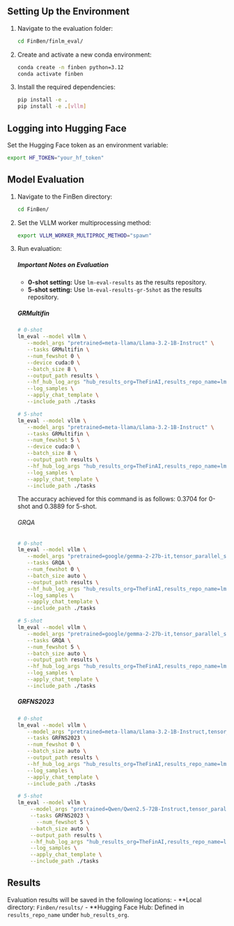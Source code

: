 ## Setting Up the Environment

1. Navigate to the evaluation folder:
   ```bash
   cd FinBen/finlm_eval/
   ```
2. Create and activate a new conda environment:
   ```bash
   conda create -n finben python=3.12
   conda activate finben
   ```
3. Install the required dependencies:
   ```bash
   pip install -e .
   pip install -e .[vllm]
   ```

## Logging into Hugging Face

Set the Hugging Face token as an environment variable:
```bash
export HF_TOKEN="your_hf_token"
```

## Model Evaluation

1. Navigate to the FinBen directory:
   ```bash
   cd FinBen/
   ```

2. Set the VLLM worker multiprocessing method:
   ```bash
   export VLLM_WORKER_MULTIPROC_METHOD="spawn"
   ```

4. Run evaluation:
   ##### Important Notes on Evaluation
      - **0-shot setting:** Use `lm-eval-results` as the results repository.
      - **5-shot setting:** Use `lm-eval-results-gr-5shot` as the results repository.

   ##### GRMultifin
   ```bash
   # 0-shot
   lm_eval --model vllm \
      --model_args "pretrained=meta-llama/Llama-3.2-1B-Instruct" \
      --tasks GRMultifin \
      --num_fewshot 0 \
      --device cuda:0 \
      --batch_size 8 \
      --output_path results \
      --hf_hub_log_args "hub_results_org=TheFinAI,results_repo_name=lm-eval-results,push_results_to_hub=True,push_samples_to_hub=True,public_repo=False" \
      --log_samples \
      --apply_chat_template \
      --include_path ./tasks

   # 5-shot
   lm_eval --model vllm \
      --model_args "pretrained=meta-llama/Llama-3.2-1B-Instruct" \
      --tasks GRMultifin \
      --num_fewshot 5 \
      --device cuda:0 \
      --batch_size 8 \
      --output_path results \
      --hf_hub_log_args "hub_results_org=TheFinAI,results_repo_name=lm-eval-results-gr-5shot,push_results_to_hub=True,push_samples_to_hub=True,public_repo=False" \
      --log_samples \
      --apply_chat_template \
      --include_path ./tasks
   ```
   The accuracy achieved for this command is as follows: 0.3704 for 0-shot and 0.3889 for 5-shot.
   
   ###### GRQA
   ```bash
   # 0-shot
   lm_eval --model vllm \
      --model_args "pretrained=google/gemma-2-27b-it,tensor_parallel_size=4,gpu_memory_utilization=0.8,max_model_len=1024" \
      --tasks GRQA \
      --num_fewshot 0 \
      --batch_size auto \
      --output_path results \
      --hf_hub_log_args "hub_results_org=TheFinAI,results_repo_name=lm-eval-results,push_results_to_hub=True,push_samples_to_hub=True,public_repo=False" \
      --log_samples \
      --apply_chat_template \
      --include_path ./tasks

   # 5-shot
   lm_eval --model vllm \
      --model_args "pretrained=google/gemma-2-27b-it,tensor_parallel_size=4,gpu_memory_utilization=0.8,max_model_len=1024" \
      --tasks GRQA \
      --num_fewshot 5 \
      --batch_size auto \
      --output_path results \
      --hf_hub_log_args "hub_results_org=TheFinAI,results_repo_name=lm-eval-results-gr-5shot,push_results_to_hub=True,push_samples_to_hub=True,public_repo=False" \
      --log_samples \
      --apply_chat_template \
      --include_path ./tasks
   ```
   
   ##### GRFNS2023
   ```bash
   # 0-shot
   lm_eval --model vllm \
      --model_args "pretrained=meta-llama/Llama-3.2-1B-Instruct,tensor_parallel_size=4,gpu_memory_utilization=0.8,max_length=8192" \
      --tasks GRFNS2023 \
      --num_fewshot 0 \
      --batch_size auto \
      --output_path results \
      --hf_hub_log_args "hub_results_org=TheFinAI,results_repo_name=lm-eval-results,push_results_to_hub=True,push_samples_to_hub=True,public_repo=False" \
      --log_samples \
      --apply_chat_template \
      --include_path ./tasks

   # 5-shot
   lm_eval --model vllm \
       --model_args "pretrained=Qwen/Qwen2.5-72B-Instruct,tensor_parallel_size=4,gpu_memory_utilization=0.8,max_length=8192" \
       --tasks GRFNS2023 \
         --num_fewshot 5 \
       --batch_size auto \
       --output_path results \
       --hf_hub_log_args "hub_results_org=TheFinAI,results_repo_name=lm-eval-results-gr-5shot,push_results_to_hub=True,push_samples_to_hub=True,public_repo=False" \
       --log_samples \
       --apply_chat_template \
       --include_path ./tasks
   ```

## Results 
   Evaluation results will be saved in the following locations:
      - **Local directory: `FinBen/results/`
      - **Hugging Face Hub: Defined in `results_repo_name` under `hub_results_org`.

